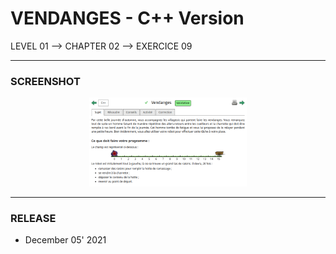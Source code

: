 # VENDANGES - C++ Version
LEVEL 01 --> CHAPTER 02 --> EXERCICE 09

---
### **SCREENSHOT**

<div align="center">
    <img
        src="https://github.com/Ayckinn/CPP/blob/main/FRANCE_IOI/LEVEL_01/Chapter_02/09_vendanges/vendanges.png"
        alt="DEMO"
        style="width:50%">
</div>

---
### **RELEASE**

- December 05' 2021